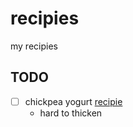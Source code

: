 # recipies
my recipies

## TODO
- [ ] chickpea yogurt [recipie](https://okonomikitchen.com/chickpea-yogurt/)
  - hard to thicken

